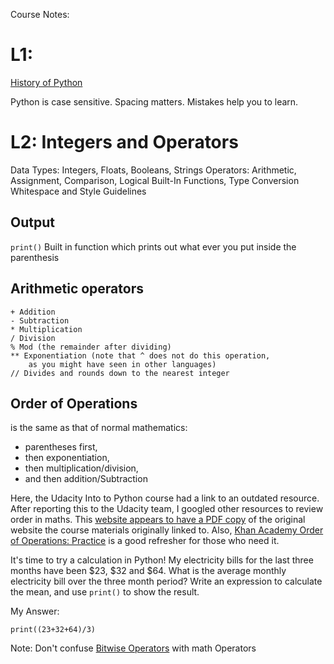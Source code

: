 Course Notes:

# L1:
[History of Python](https://en.wikipedia.org/wiki/History_of_Python)

Python is case sensitive. 
Spacing matters.
Mistakes help you to learn.

# L2: Integers and Operators 
Data Types: Integers, Floats, Booleans, Strings
Operators: Arithmetic, Assignment, Comparison, Logical
Built-In Functions, Type Conversion
Whitespace and Style Guidelines

## Output
```print()```
Built in function which prints out what ever you put 
inside the parenthesis 

## Arithmetic operators
```
+ Addition
- Subtraction
* Multiplication
/ Division
% Mod (the remainder after dividing)
** Exponentiation (note that ^ does not do this operation, 
    as you might have seen in other languages)
// Divides and rounds down to the nearest integer
```
## Order of Operations 
is the same as that of normal mathematics: 
- parentheses first, 
- then exponentiation, 
- then multiplication/division, 
- and then addition/Subtraction

Here, the Udacity Into to Python course had a link to an outdated resource.  
After reporting this to the Udacity team,  I googled other resources to review order in maths. 
This [website appears to have a PDF copy](http://lms.southeasterntech.edu/GENED/MAT/DDAVIS/MATH%201111%20Logarithm%20Order%20of%20Operations.pdf) of the original website the course materials originally linked to. 
Also, [Khan Academy Order of Operations: Practice](https://www.khanacademy.org/math/cc-sixth-grade-math/cc-6th-arithmetic-operations/cc-6th-order-of-operations/v/introduction-to-order-of-operations) is a good refresher for those who need it. 

It's time to try a calculation in Python!
My electricity bills for the last three months 
have been $23, $32 and $64. What is the average 
monthly electricity bill over the three month period? 
Write an expression to calculate the mean, and use
```print()```  to show the result.

My Answer:

```
print((23+32+64)/3)
```

Note: Don't confuse [Bitwise Operators](https://wiki.python.org/moin/BitwiseOperators) with math Operators 




